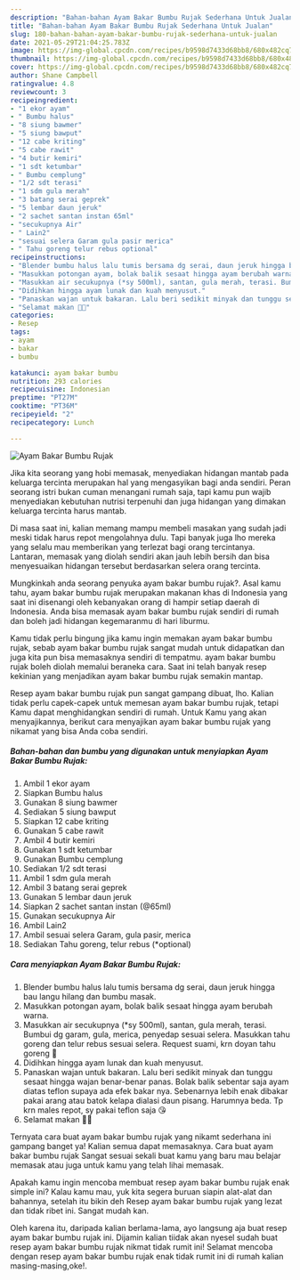 ```yaml
---
description: "Bahan-bahan Ayam Bakar Bumbu Rujak Sederhana Untuk Jualan"
title: "Bahan-bahan Ayam Bakar Bumbu Rujak Sederhana Untuk Jualan"
slug: 180-bahan-bahan-ayam-bakar-bumbu-rujak-sederhana-untuk-jualan
date: 2021-05-29T21:04:25.783Z
image: https://img-global.cpcdn.com/recipes/b9598d7433d68bb8/680x482cq70/ayam-bakar-bumbu-rujak-foto-resep-utama.jpg
thumbnail: https://img-global.cpcdn.com/recipes/b9598d7433d68bb8/680x482cq70/ayam-bakar-bumbu-rujak-foto-resep-utama.jpg
cover: https://img-global.cpcdn.com/recipes/b9598d7433d68bb8/680x482cq70/ayam-bakar-bumbu-rujak-foto-resep-utama.jpg
author: Shane Campbell
ratingvalue: 4.8
reviewcount: 3
recipeingredient:
- "1 ekor ayam"
- " Bumbu halus"
- "8 siung bawmer"
- "5 siung bawput"
- "12 cabe kriting"
- "5 cabe rawit"
- "4 butir kemiri"
- "1 sdt ketumbar"
- " Bumbu cemplung"
- "1/2 sdt terasi"
- "1 sdm gula merah"
- "3 batang serai geprek"
- "5 lembar daun jeruk"
- "2 sachet santan instan 65ml"
- "secukupnya Air"
- " Lain2"
- "sesuai selera Garam gula pasir merica"
- " Tahu goreng telur rebus optional"
recipeinstructions:
- "Blender bumbu halus lalu tumis bersama dg serai, daun jeruk hingga bau langu hilang dan bumbu masak."
- "Masukkan potongan ayam, bolak balik sesaat hingga ayam berubah warna."
- "Masukkan air secukupnya (*sy 500ml), santan, gula merah, terasi. Bumbui dg garam, gula, merica, penyedap sesuai selera. Masukkan tahu goreng dan telur rebus sesuai selera. Request suami, krn doyan tahu goreng 🤭"
- "Didihkan hingga ayam lunak dan kuah menyusut."
- "Panaskan wajan untuk bakaran. Lalu beri sedikit minyak dan tunggu sesaat hingga wajan benar-benar panas. Bolak balik sebentar saja ayam diatas teflon supaya ada efek bakar nya. Sebenarnya lebih enak dibakar pakai arang atau batok kelapa dialasi daun pisang. Harumnya beda. Tp krn males repot, sy pakai teflon saja 😘"
- "Selamat makan 🍚🍗"
categories:
- Resep
tags:
- ayam
- bakar
- bumbu

katakunci: ayam bakar bumbu 
nutrition: 293 calories
recipecuisine: Indonesian
preptime: "PT27M"
cooktime: "PT36M"
recipeyield: "2"
recipecategory: Lunch

---
```



![Ayam Bakar Bumbu Rujak](https://img-global.cpcdn.com/recipes/b9598d7433d68bb8/680x482cq70/ayam-bakar-bumbu-rujak-foto-resep-utama.jpg)

Jika kita seorang yang hobi memasak, menyediakan hidangan mantab pada keluarga tercinta merupakan hal yang mengasyikan bagi anda sendiri. Peran seorang istri bukan cuman menangani rumah saja, tapi kamu pun wajib menyediakan kebutuhan nutrisi terpenuhi dan juga hidangan yang dimakan keluarga tercinta harus mantab.

Di masa  saat ini, kalian memang mampu membeli masakan yang sudah jadi meski tidak harus repot mengolahnya dulu. Tapi banyak juga lho mereka yang selalu mau memberikan yang terlezat bagi orang tercintanya. Lantaran, memasak yang diolah sendiri akan jauh lebih bersih dan bisa menyesuaikan hidangan tersebut berdasarkan selera orang tercinta. 



Mungkinkah anda seorang penyuka ayam bakar bumbu rujak?. Asal kamu tahu, ayam bakar bumbu rujak merupakan makanan khas di Indonesia yang saat ini disenangi oleh kebanyakan orang di hampir setiap daerah di Indonesia. Anda bisa memasak ayam bakar bumbu rujak sendiri di rumah dan boleh jadi hidangan kegemaranmu di hari liburmu.

Kamu tidak perlu bingung jika kamu ingin memakan ayam bakar bumbu rujak, sebab ayam bakar bumbu rujak sangat mudah untuk didapatkan dan juga kita pun bisa memasaknya sendiri di tempatmu. ayam bakar bumbu rujak boleh diolah memalui beraneka cara. Saat ini telah banyak resep kekinian yang menjadikan ayam bakar bumbu rujak semakin mantap.

Resep ayam bakar bumbu rujak pun sangat gampang dibuat, lho. Kalian tidak perlu capek-capek untuk memesan ayam bakar bumbu rujak, tetapi Kamu dapat menghidangkan sendiri di rumah. Untuk Kamu yang akan menyajikannya, berikut cara menyajikan ayam bakar bumbu rujak yang nikamat yang bisa Anda coba sendiri.

<!--inarticleads1-->

##### Bahan-bahan dan bumbu yang digunakan untuk menyiapkan Ayam Bakar Bumbu Rujak:

1. Ambil 1 ekor ayam
1. Siapkan  Bumbu halus
1. Gunakan 8 siung bawmer
1. Sediakan 5 siung bawput
1. Siapkan 12 cabe kriting
1. Gunakan 5 cabe rawit
1. Ambil 4 butir kemiri
1. Gunakan 1 sdt ketumbar
1. Gunakan  Bumbu cemplung
1. Sediakan 1/2 sdt terasi
1. Ambil 1 sdm gula merah
1. Ambil 3 batang serai geprek
1. Gunakan 5 lembar daun jeruk
1. Siapkan 2 sachet santan instan (@65ml)
1. Gunakan secukupnya Air
1. Ambil  Lain2
1. Ambil sesuai selera Garam, gula pasir, merica
1. Sediakan  Tahu goreng, telur rebus (*optional)




<!--inarticleads2-->

##### Cara menyiapkan Ayam Bakar Bumbu Rujak:

1. Blender bumbu halus lalu tumis bersama dg serai, daun jeruk hingga bau langu hilang dan bumbu masak.
1. Masukkan potongan ayam, bolak balik sesaat hingga ayam berubah warna.
1. Masukkan air secukupnya (*sy 500ml), santan, gula merah, terasi. Bumbui dg garam, gula, merica, penyedap sesuai selera. Masukkan tahu goreng dan telur rebus sesuai selera. Request suami, krn doyan tahu goreng 🤭
1. Didihkan hingga ayam lunak dan kuah menyusut.
1. Panaskan wajan untuk bakaran. Lalu beri sedikit minyak dan tunggu sesaat hingga wajan benar-benar panas. Bolak balik sebentar saja ayam diatas teflon supaya ada efek bakar nya. Sebenarnya lebih enak dibakar pakai arang atau batok kelapa dialasi daun pisang. Harumnya beda. Tp krn males repot, sy pakai teflon saja 😘
1. Selamat makan 🍚🍗




Ternyata cara buat ayam bakar bumbu rujak yang nikamt sederhana ini gampang banget ya! Kalian semua dapat memasaknya. Cara buat ayam bakar bumbu rujak Sangat sesuai sekali buat kamu yang baru mau belajar memasak atau juga untuk kamu yang telah lihai memasak.

Apakah kamu ingin mencoba membuat resep ayam bakar bumbu rujak enak simple ini? Kalau kamu mau, yuk kita segera buruan siapin alat-alat dan bahannya, setelah itu bikin deh Resep ayam bakar bumbu rujak yang lezat dan tidak ribet ini. Sangat mudah kan. 

Oleh karena itu, daripada kalian berlama-lama, ayo langsung aja buat resep ayam bakar bumbu rujak ini. Dijamin kalian tiidak akan nyesel sudah buat resep ayam bakar bumbu rujak nikmat tidak rumit ini! Selamat mencoba dengan resep ayam bakar bumbu rujak enak tidak rumit ini di rumah kalian masing-masing,oke!.


